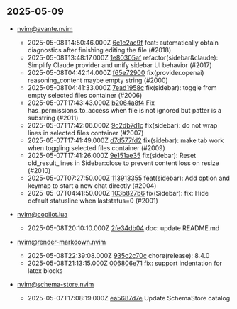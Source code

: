 ## 2025-05-09

* nvim@avante.nvim
  - 2025-05-08T14:50:46.000Z [6e1e2ac9f](https://github.com/yetone/avante.nvim/commit/6e1e2ac9f26b373bb7a40a53c43c304ab5244b4e) feat: automatically obtain diagnostics after finishing editing the file (#2018)
  - 2025-05-08T13:48:17.000Z [1e80305af](https://github.com/yetone/avante.nvim/commit/1e80305af23f28473d493ec5c5fb05b25b140337) refactor(sidebar&claude): Simplify Claude provider and unify sidebar UI behavior (#2017)
  - 2025-05-08T04:42:14.000Z [f65e72900](https://github.com/yetone/avante.nvim/commit/f65e72900f4289d6e4c7642309003813ecbdc3fe) fix(provider.openai) reasoning_content maybe empty string (#2000)
  - 2025-05-08T04:41:33.000Z [7ead1958c](https://github.com/yetone/avante.nvim/commit/7ead1958c1bfb3beefce63034381d50aeba2ab42) fix(sidebar): toggle from empty selected files container (#2006)
  - 2025-05-07T17:43:43.000Z [b2064a8f4](https://github.com/yetone/avante.nvim/commit/b2064a8f40cbd10ddd3ea9d82f0bdb2bcaf2f152) Fix has_permissions_to_access when file is not ignored but patter is a substring (#2011)
  - 2025-05-07T17:42:06.000Z [9c2db7d1c](https://github.com/yetone/avante.nvim/commit/9c2db7d1cb8229d2639955bf96a783ae831f266b) fix(sidebar): do not wrap lines in selected files container (#2007)
  - 2025-05-07T17:41:49.000Z [d7d577fd2](https://github.com/yetone/avante.nvim/commit/d7d577fd23c7d432b68a69c6eac2210829df1336) fix(sidebar): make tab work when toggling selected files container (#2009)
  - 2025-05-07T17:41:26.000Z [9e151ae35](https://github.com/yetone/avante.nvim/commit/9e151ae359d7bc750e26f19c10786595fe57ac86) fix(sidebar): Reset old_result_lines in Sidebar:close to prevent content loss on resize (#2010)
  - 2025-05-07T07:27:50.000Z [113913355](https://github.com/yetone/avante.nvim/commit/113913355a6b9c0fbd62cf52d0cf3e5671d0e34a) feat(sidebar): Add option and keymap to start a new chat directly (#2004)
  - 2025-05-07T04:41:50.000Z [103b827b6](https://github.com/yetone/avante.nvim/commit/103b827b606d9092875232ed8bc0bb811f839ba0) fix(Sidebar): fix: Hide default statusline when laststatus=0 (#2001)

* nvim@copilot.lua
  - 2025-05-08T20:10:10.000Z [2fe34db04](https://github.com/zbirenbaum/copilot.lua/commit/2fe34db04570f6c47db0b752ca421a49b7357c03) doc: update README.md

* nvim@render-markdown.nvim
  - 2025-05-08T22:39:08.000Z [935c2c70c](https://github.com/MeanderingProgrammer/render-markdown.nvim/commit/935c2c70c296d87ed1bcce9ce667c239c9c982b5) chore(release): 8.4.0
  - 2025-05-08T21:13:15.000Z [006806e71](https://github.com/MeanderingProgrammer/render-markdown.nvim/commit/006806e71199544d40b5f5a62f7079467aeac97d) fix: support indentation for latex blocks

* nvim@schema-store.nvim
  - 2025-05-07T17:08:19.000Z [ea5687d7e](https://github.com/b0o/SchemaStore.nvim/commit/ea5687d7e8af3ce6678dd03d3a1bd109b5c618b7) Update SchemaStore catalog